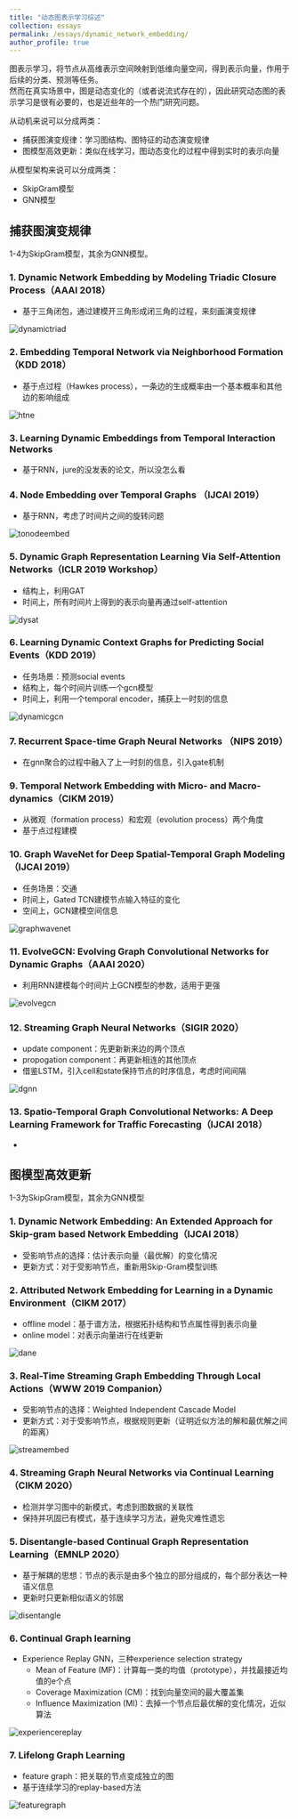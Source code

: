 ```yaml
---
title: "动态图表示学习综述"
collection: essays
permalink: /essays/dynamic_network_embedding/
author_profile: true
---
```


图表示学习，将节点从高维表示空间映射到低维向量空间，得到表示向量，作用于后续的分类、预测等任务。  
然而在真实场景中，图是动态变化的（或者说流式存在的），因此研究动态图的表示学习是很有必要的，也是近些年的一个热门研究问题。

从动机来说可以分成两类：
* 捕获图演变规律：学习图结构、图特征的动态演变规律
* 图模型高效更新：类似在线学习，图动态变化的过程中得到实时的表示向量

从模型架构来说可以分成两类：
* SkipGram模型
* GNN模型


## 捕获图演变规律

1-4为SkipGram模型，其余为GNN模型。

### 1. Dynamic Network Embedding by Modeling Triadic Closure Process（AAAI 2018）
* 基于三角闭包，通过建模开三角形成闭三角的过程，来刻画演变规律

![dynamictriad](../../images/dynamic_network_embedding_img/dynamictriad.png)

### 2. Embedding Temporal Network via Neighborhood Formation（KDD 2018）
* 基于点过程（Hawkes process），一条边的生成概率由一个基本概率和其他边的影响组成

![htne](../images/dynamic_network_embedding_img/htne.png)

### 3. Learning Dynamic Embeddings from Temporal Interaction Networks
* 基于RNN，jure的没发表的论文，所以没怎么看

### 4. Node Embedding over Temporal Graphs （IJCAI 2019）
* 基于RNN，考虑了时间片之间的旋转问题

![tonodeembed](../images/dynamic_network_embedding_img/tonodeembed.png)

### 5. Dynamic Graph Representation Learning Via Self-Attention Networks（ICLR 2019 Workshop）
* 结构上，利用GAT
* 时间上，所有时间片上得到的表示向量再通过self-attention

![dysat](../images/dynamic_network_embedding_img/dysat.png)

### 6. Learning Dynamic Context Graphs for Predicting Social Events（KDD 2019）
* 任务场景：预测social events
* 结构上，每个时间片训练一个gcn模型
* 时间上，利用一个temporal encoder，捕获上一时刻的信息

![dynamicgcn](../images/dynamic_network_embedding_img/dynamicgcn.png)

### 7. Recurrent Space-time Graph Neural Networks （NIPS 2019）
* 在gnn聚合的过程中融入了上一时刻的信息，引入gate机制

### 9. Temporal Network Embedding with Micro- and Macro-dynamics（CIKM 2019）
* 从微观（formation process）和宏观（evolution process）两个角度
* 基于点过程建模

### 10. Graph WaveNet for Deep Spatial-Temporal Graph Modeling（IJCAI 2019）
* 任务场景：交通
* 时间上，Gated TCN建模节点输入特征的变化
* 空间上，GCN建模空间信息

![graphwavenet](../images/dynamic_network_embedding_img/graphwavenet.png)

### 11. EvolveGCN: Evolving Graph Convolutional Networks for Dynamic Graphs（AAAI 2020）
* 利用RNN建模每个时间片上GCN模型的参数，适用于更强

![evolvegcn](../images/dynamic_network_embedding_img/evolvegcn.png)

### 12. Streaming Graph Neural Networks（SIGIR 2020）
* update component：先更新新来边的两个顶点
* propogation component：再更新相连的其他顶点
* 借鉴LSTM，引入cell和state保持节点的时序信息，考虑时间间隔

![dgnn](../images/dynamic_network_embedding_img/dgnn.png)

### 13. Spatio-Temporal Graph Convolutional Networks: A Deep Learning Framework for Traffic Forecasting（IJCAI 2018）
* 


## 图模型高效更新

1-3为SkipGram模型，其余为GNN模型

### 1. Dynamic Network Embedding: An Extended Approach for Skip-gram based Network Embedding（IJCAI 2018）
* 受影响节点的选择：估计表示向量（最优解）的变化情况
* 更新方式：对于受影响节点，重新用Skip-Gram模型训练

### 2. Attributed Network Embedding for Learning in a Dynamic Environment（CIKM 2017）
* offline model：基于谱方法，根据拓扑结构和节点属性得到表示向量
* online model：对表示向量进行在线更新

![dane](../images/dynamic_network_embedding_img/dane.png)

### 3. Real-Time Streaming Graph Embedding Through Local Actions（WWW 2019 Companion）
* 受影响节点的选择：Weighted Independent Cascade Model 
* 更新方式：对于受影响节点，根据规则更新（证明近似方法的解和最优解之间的距离）

![streamembed](../images/dynamic_network_embedding_img/streamembed.png)

### 4. Streaming Graph Neural Networks via Continual Learning（CIKM 2020）
* 检测并学习图中的新模式，考虑到图数据的关联性
* 保持并巩固已有模式，基于连续学习方法，避免灾难性遗忘

### 5. Disentangle-based Continual Graph Representation Learning（EMNLP 2020）
* 基于解耦的思想：节点的表示是由多个独立的部分组成的，每个部分表达一种语义信息
* 更新时只更新相似语义的邻居

![disentangle](../images/dynamic_network_embedding_img/disentangle.png)

### 6. Continual Graph learning
* Experience Replay GNN，三种experience selection strategy
    * Mean of Feature (MF)：计算每一类的均值（prototype），并找最接近均值的e个点
    * Coverage Maximization (CM)：找到向量空间的最大覆盖集
    * Influence Maximization (MI)：去掉一个节点后最优解的变化情况，近似算法

![experiencereplay](../images/dynamic_network_embedding_img/experiencereplay.png)

### 7. Lifelong Graph Learning
* feature graph：把关联的节点变成独立的图
* 基于连续学习的replay-based方法

![featuregraph](../images/dynamic_network_embedding_img/featuregraph.png)